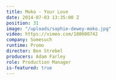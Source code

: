 ```yaml
---
title: Moko - Your Love
date: 2014-07-03 13:35:00 Z
position: 31
image: "/uploads/sophie-dewey-moko.jpg"
video: https://vimeo.com/180600742
company: Somesuch
runtime: Promo
director: Ben Strebel
producers: Adam Farley
role: Production Manager
is-featured: true
---
```


